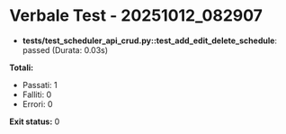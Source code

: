 # Verbale Test - 20251012_082907

- **tests/test_scheduler_api_crud.py::test_add_edit_delete_schedule**: passed (Durata: 0.03s)

**Totali:**
- Passati: 1
- Falliti: 0
- Errori: 0

**Exit status:** 0
